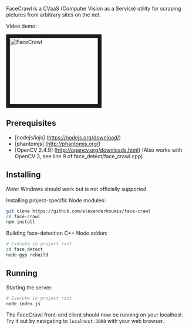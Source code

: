 FaceCrawl is a CVaaS (Computer Vision as a Service) utility for scraping pictures from arbitrary sites on the net.

Video demo:

<a href="http://www.youtube.com/watch?feature=player_embedded&v=YOUTUBE_VIDEO_ID_HERE
" target="_blank"><img src="http://img.youtube.com/vi/sMge1GxvCYk/0.jpg" 
alt="FaceCrawl" width="240" height="180" border="10" /></a>

## Prerequisites

  * [nodejs/iojs] (https://nodejs.org/download/)
  * [phantomjs] (http://phantomjs.org/)
  * [OpenCV 2.4.9] (http://opencv.org/downloads.html) (Also works with OpenCV 3, see line 9 of face\_detect/face\_crawl.cpp)

## Installing

_Note_: Windows should work but is not officially supported

Installing project-specific Node modules:

```bash
git clone https://github.com/alexanderkoumis/face-crawl
cd face-crawl
npm install
```

Building face-detection C++ Node addon:

```bash
# Execute in project root
cd face_detect
node-gyp rebuild
```

## Running

Starting the server:

```bash
# Execute in project root
node index.js
```

The FaceCrawl front-end client should now be running on your localhost. Try it out by navigating to `localhost:3000` with your web browser.
